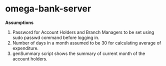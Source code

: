 # omega-bank-server

**Assumptions**
1. Password for Account Holders and Branch Managers to be set using sudo passwd command before logging in.
2. Number of days in a month assumed to be 30 for calculating average of expenditure.
3. genSummary script shows the summary of current month of the account holders.
